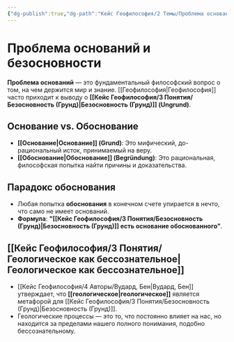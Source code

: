 ```yaml
---
{"dg-publish":true,"dg-path":"Кейс Геофилософия/2 Темы/Проблема оснований и безосновности","permalink":"/kejs-geofilosofiya/2-temy/problema-osnovanij-i-bezosnovnosti/"}
---
```


# Проблема оснований и безосновности

**Проблема оснований** — это фундаментальный философский вопрос о том, на чем держится мир и знание. [[Геофилософия\|Геофилософия]] часто приходит к выводу о **[[Кейс Геофилософия/3 Понятия/Безосновность (Грунд)\|Безосновность (Грунд)]] (Ungrund)**.

## Основание vs. Обоснование
- **[[Основание\|Основание]] (Grund)**: Это мифический, до-рациональный исток, принимаемый на веру.
- **[[Обоснование\|Обоснование]] (Begründung)**: Это рациональная, философская попытка найти причины и доказательства.

## Парадокс обоснования
- Любая попытка **обоснования** в конечном счете упирается в нечто, что само не имеет оснований.
- **Формула**: **"[[Кейс Геофилософия/3 Понятия/Безосновность (Грунд)\|Безосновность (Грунд)]] есть основание обоснованного"**.

## [[Кейс Геофилософия/3 Понятия/Геологическое как бессознательное\|Геологическое как бессознательное]]
- [[Кейс Геофилософия/4 Авторы/Вудард, Бен\|Вудард, Бен]] утверждает, что **[[геологическое\|геологическое]]** является метафорой для [[Кейс Геофилософия/3 Понятия/Безосновность (Грунд)\|Безосновность (Грунд)]].
- Геологические процессы — это то, что постоянно влияет на нас, но находится за пределами нашего полного понимания, подобно бессознательному.